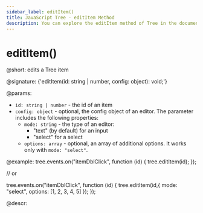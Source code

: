 ```yaml
---
sidebar_label: editItem()
title: JavaScript Tree - editItem Method 
description: You can explore the editItem method of Tree in the documentation of the DHTMLX JavaScript UI library. Browse developer guides and API reference, try out code examples and live demos, and download a free 30-day evaluation version of DHTMLX Suite.
---
```


# editItem()

@short: edits a Tree item

@signature: {'editItem(id: string | number, config: object): void;'}

@params:
- `id: string | number` - the id of an item
- `config: object` - optional, the config object of an editor. The parameter includes the following properties:
	- `mode: string` - the type of an editor:
		- "text" (by default) for an input
		- "select" for a select
	- `options: array` - optional, an array of additional options. It works only with `mode: "select"`.

@example:
tree.events.on("itemDblClick", function (id) {
    tree.editItem(id);
});

// or

tree.events.on("itemDblClick", function (id) {
    tree.editItem(id,{ mode: "select", options: [1, 2, 3, 4, 5] });
});

@descr:

[comment]: # (@related: tree/work_with_tree.md#editing-an-item)

[comment]: # (@relatedapi: tree/api/tree_editable_config.md)

